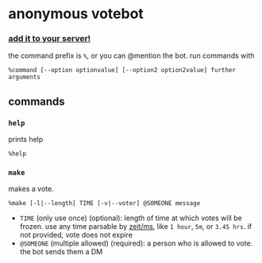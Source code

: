 # anonymous votebot

### [add it to your server!](https://discordapp.com/api/oauth2/authorize?client_id=505471909941739546&scope=bot&permissions=2112)

the command prefix is `%`, or you can @mention the bot. run commands with
```
%command [--option optionvalue] [--option2 option2value] further arguments
```

## commands

### `help`

prints help

```
%help
```

### `make`

makes a vote.

```
%make [-l|--length] TIME [-v|--voter] @SOMEONE message
```

* `TIME` (only use once) (optional): length of time at which votes will be frozen. use any time parsable by [zeit/ms](https://github.com/zeit/ms), like `1 hour`, `5m`, or `3.45 hrs`. if not provided, vote does not expire
* `@SOMEONE` (multiple allowed) (required): a person who is allowed to vote. the bot sends them a DM

